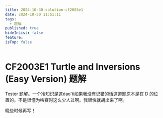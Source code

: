 ```yaml
---
title: 2024-10-30-solution-cf2003e1
date: 2024-10-30 11:51:11
tags:
  - 题解
published: true
hideInList: false
feature: 
isTop: false
---
```

 # CF2003E1 Turtle and Inversions (Easy Version) 题解

 Tester 题解。一个冷知识是这dao'ti如果我没有记错的话这道题原本是在 D 的位置的。不是很懂为啥赛时这么少人过啊。我很快就胡出来了啊。

晚些时候再写！